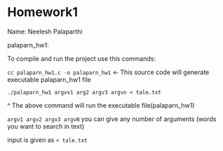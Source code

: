 # Homework1
Name: Neelesh Palaparthi

palaparn_hw1:

To compile and run the project use this commands:

`cc palaparn_hw1.c -o palaparn_hw1` <- This source code will generate executable palaparn_hw1 file

`./palaparn_hw1 argvv1 arg2 argv3 argvn < tale.txt` 

^ The above command will run the executable file(palaparn_hw1)

`argv1 argv2 argv3 argvN` you can give any number of arguments (words you want to search in text)

input is given as `< tale.txt`
